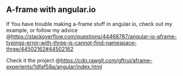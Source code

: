 ## A-frame with angular.io

If You have trouble making a-frame stuff in angular.io, check out my example,
or follow my advice @https://stackoverflow.com/questions/44468787/angular-io-aframe-typings-error-with-three-js-cannot-find-namespace-three/44502162#44502162


Check it the project @https://cdn.rawgit.com/gftruj/aframe-experients/1dfaf58a/angular/index.html

